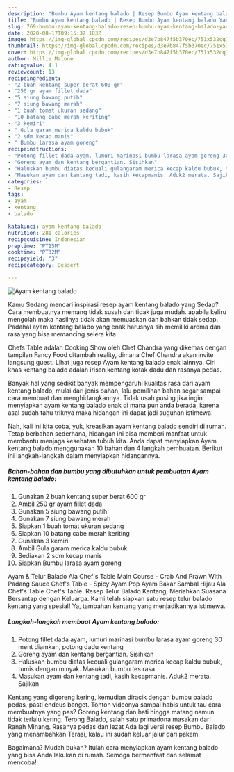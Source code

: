 ```yaml
---
description: "Bumbu Ayam kentang balado | Resep Bumbu Ayam kentang balado Yang Bisa Manjain Lidah"
title: "Bumbu Ayam kentang balado | Resep Bumbu Ayam kentang balado Yang Bisa Manjain Lidah"
slug: 769-bumbu-ayam-kentang-balado-resep-bumbu-ayam-kentang-balado-yang-bisa-manjain-lidah
date: 2020-08-17T09:15:37.183Z
image: https://img-global.cpcdn.com/recipes/d3e7b847f5b370ec/751x532cq70/ayam-kentang-balado-foto-resep-utama.jpg
thumbnail: https://img-global.cpcdn.com/recipes/d3e7b847f5b370ec/751x532cq70/ayam-kentang-balado-foto-resep-utama.jpg
cover: https://img-global.cpcdn.com/recipes/d3e7b847f5b370ec/751x532cq70/ayam-kentang-balado-foto-resep-utama.jpg
author: Millie Malone
ratingvalue: 4.1
reviewcount: 13
recipeingredient:
- "2 buah kentang super berat 600 gr"
- "250 gr ayam fillet dada"
- "5 siung bawang putih"
- "7 siung bawang merah"
- "1 buah tomat ukuran sedang"
- "10 batang cabe merah keriting"
- "3 kemiri"
- " Gula garam merica kaldu bubuk"
- "2 sdm kecap manis"
- " Bumbu larasa ayam goreng"
recipeinstructions:
- "Potong fillet dada ayam, lumuri marinasi bumbu larasa ayam goreng 30 ment diamkan, potong dadu kentang"
- "Goreng ayam dan kentang bergantian. Sisihkan"
- "Haluskan bumbu diatas kecuali gulangaram merica kecap kaldu bubuk, tumis dengan minyak. Masukan bumbu tes rasa"
- "Masukan ayam dan kentang tadi, kasih kecapmanis. Aduk2 merata. Sajikan"
categories:
- Resep
tags:
- ayam
- kentang
- balado

katakunci: ayam kentang balado 
nutrition: 281 calories
recipecuisine: Indonesian
preptime: "PT15M"
cooktime: "PT32M"
recipeyield: "3"
recipecategory: Dessert

---
```



![Ayam kentang balado](https://img-global.cpcdn.com/recipes/d3e7b847f5b370ec/751x532cq70/ayam-kentang-balado-foto-resep-utama.jpg)

Kamu Sedang mencari inspirasi resep ayam kentang balado yang Sedap? Cara membuatnya memang tidak susah dan tidak juga mudah. apabila keliru mengolah maka hasilnya tidak akan memuaskan dan bahkan tidak sedap. Padahal ayam kentang balado yang enak harusnya sih memiliki aroma dan rasa yang bisa memancing selera kita.

Chefs Table adalah Cooking Show oleh Chef Chandra yang dikemas dengan tampilan Fancy Food ditambah reality, dimana Chef Chandra akan invite langsung guest. Lihat juga resep Ayam kentang balado enak lainnya. Ciri khas kentang balado adalah irisan kentang kotak dadu dan rasanya pedas.

Banyak hal yang sedikit banyak mempengaruhi kualitas rasa dari ayam kentang balado, mulai dari jenis bahan, lalu pemilihan bahan segar sampai cara membuat dan menghidangkannya. Tidak usah pusing jika ingin menyiapkan ayam kentang balado enak di mana pun anda berada, karena asal sudah tahu triknya maka hidangan ini dapat jadi suguhan istimewa.


Nah, kali ini kita coba, yuk, kreasikan ayam kentang balado sendiri di rumah. Tetap berbahan sederhana, hidangan ini bisa memberi manfaat untuk membantu menjaga kesehatan tubuh kita. Anda dapat menyiapkan Ayam kentang balado menggunakan 10 bahan dan 4 langkah pembuatan. Berikut ini langkah-langkah dalam menyiapkan hidangannya.

<!--inarticleads1-->

##### Bahan-bahan dan bumbu yang dibutuhkan untuk pembuatan Ayam kentang balado:

1. Gunakan 2 buah kentang super berat 600 gr
1. Ambil 250 gr ayam fillet dada
1. Gunakan 5 siung bawang putih
1. Gunakan 7 siung bawang merah
1. Siapkan 1 buah tomat ukuran sedang
1. Siapkan 10 batang cabe merah keriting
1. Gunakan 3 kemiri
1. Ambil  Gula garam merica kaldu bubuk
1. Sediakan 2 sdm kecap manis
1. Siapkan  Bumbu larasa ayam goreng


Ayam &amp; Telur Balado Ala Chef&#39;s Table Main Course - Crab And Prawn With Padang Sauce Chef&#39;s Table - Spicy Ayam Pop Ayam Bakar Sambal Hijau Ala Chef&#39;s Table Chef&#39;s Table. Resep Telur Balado Kentang, Meriahkan Suasana Bersantap dengan Keluarga. Kami telah siapkan satu resep telur balado kentang yang spesial! Ya, tambahan kentang yang menjadikannya istimewa. 

<!--inarticleads2-->

##### Langkah-langkah membuat Ayam kentang balado:

1. Potong fillet dada ayam, lumuri marinasi bumbu larasa ayam goreng 30 ment diamkan, potong dadu kentang
1. Goreng ayam dan kentang bergantian. Sisihkan
1. Haluskan bumbu diatas kecuali gulangaram merica kecap kaldu bubuk, tumis dengan minyak. Masukan bumbu tes rasa
1. Masukan ayam dan kentang tadi, kasih kecapmanis. Aduk2 merata. Sajikan


Kentang yang digoreng kering, kemudian diracik dengan bumbu balado pedas, pasti endeus banget. Tonton videonya sampai habis untuk tau cara membuatnya yang pas? Goreng kentang dan hati hingga matang namun tidak terlalu kering. Terong Balado, salah satu primadona masakan dari Ranah Minang. Rasanya pedas dan lezat Ada lagi versi resep Bumbu Balado yang menambahkan Terasi, kalau ini sudah keluar jalur dari pakem. 

Bagaimana? Mudah bukan? Itulah cara menyiapkan ayam kentang balado yang bisa Anda lakukan di rumah. Semoga bermanfaat dan selamat mencoba!
